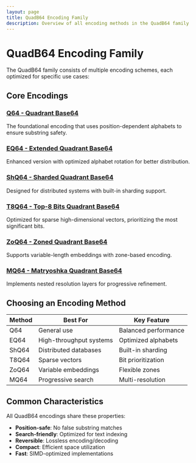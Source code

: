 ```yaml
---
layout: page
title: QuadB64 Encoding Family
description: Overview of all encoding methods in the QuadB64 family
---
```


# QuadB64 Encoding Family

The QuadB64 family consists of multiple encoding schemes, each optimized for specific use cases:

## Core Encodings

### [Q64 - Quadrant Base64](q64)
The foundational encoding that uses position-dependent alphabets to ensure substring safety.

### [EQ64 - Extended Quadrant Base64](eq64)
Enhanced version with optimized alphabet rotation for better distribution.

### [ShQ64 - Sharded Quadrant Base64](shq64)
Designed for distributed systems with built-in sharding support.

### [T8Q64 - Top-8 Bits Quadrant Base64](t8q64)
Optimized for sparse high-dimensional vectors, prioritizing the most significant bits.

### [ZoQ64 - Zoned Quadrant Base64](zoq64)
Supports variable-length embeddings with zone-based encoding.

### [MQ64 - Matryoshka Quadrant Base64](mq64)
Implements nested resolution layers for progressive refinement.

## Choosing an Encoding Method

| Method | Best For | Key Feature |
|--------|----------|-------------|
| Q64 | General use | Balanced performance |
| EQ64 | High-throughput systems | Optimized alphabets |
| ShQ64 | Distributed databases | Built-in sharding |
| T8Q64 | Sparse vectors | Bit prioritization |
| ZoQ64 | Variable embeddings | Flexible zones |
| MQ64 | Progressive search | Multi-resolution |

## Common Characteristics

All QuadB64 encodings share these properties:

- **Position-safe**: No false substring matches
- **Search-friendly**: Optimized for text indexing
- **Reversible**: Lossless encoding/decoding
- **Compact**: Efficient space utilization
- **Fast**: SIMD-optimized implementations